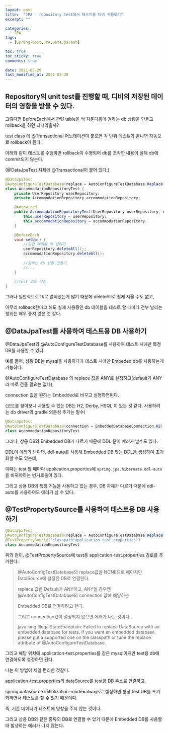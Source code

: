 ```yaml
---
layout: post
title:  "JPA - repository test에서 테스트용 디비 사용하기"
excerpt: ""

categories:
  - JPA
tags:
  - [Spring-boot,JPA,DataJpaTest]

toc: true
toc_sticky: true
comments: true
 
date: 2021-05-29
last_modified_at: 2021-05-29
---
```


## Repository의 unit test를 진행할 때, 디비의 저장된 데이터의 영향을 받을 수 있다.

그렇다면 BeforeEach에서 관련 table을 싹 지운다음에 원하는 db 상황을 만들고 rollback을 하면 되지않을까?

test class 에 @Transactional 어노테이션이 붙으면 각 단위 테스트가 끝나면 자동으로 rollback이 된다.

아래와 같이 테스트를 수행하면 rollback이 수행되어 db를 조작한 내용이 실제 db에 commit되지 않는다.

(@DataJpaTest 자체에 @Transactional이 붙어 있다.)

```java
@DataJpaTest
@AutoConfigureTestDatabase(replace = AutoConfigureTestDatabase.Replace.NONE)
class AccommodationRepositoryTest {
    private UserRepository userRepository;
    private AccommodationRepository accommodationRepository;

    @Autowired
    public AccommodationRepositoryTest(UserRepository userRepository, AccommodationRepository accommodationRepository) {
        this.userRepository = userRepository;
        this.accommodationRepository = accommodationRepository;
    }

    @BeforeEach
    void setUp() {
        //관련 테이블 싹 날리기
        userRepository.deleteAll();;
        accommodationRepository.deleteAll();
        
        //원하는 db 상황 만들기
        //...
    }
  	
  	//test 코드 작성
}
```



그러나 일반적으로 fk로 얽혀있는게 많기 때문에 deleteAll로 쉽게 지울 수도 없고, 

아무리 rollback한다고 해도 실제 사용중인 db 테이블을 테스트 할 때마다 전부 날리는 행위는 매우 좋지 않은 것 같다.



## @DataJpaTest를 사용하여 테스트용 DB 사용하기

@DataJpaTest와 @AutoConfigureTestDatabase를 사용하여 테스트 시에만 특정 DB를 사용할 수 있다.

예를 들어, 상용 DB는 mysql을 사용하다가 테스트 시에만 Embeded db를 사용하는게 가능하다.

@AutoConfigureTestDatabase 의 replace 값을 ANY로 설정하고(default가 ANY라 따로 건들 필요는 없다),

connection 값을 원하는 Embedded로 바꾸고 실행하면된다.

(코드를 찾아보니 사용할 수 있는 DB는 H2, Derby, HSQL 이 있는 것 같다. 사용하려는 db driver의 gradle 의존성 추가는 필수)

```java
@DataJpaTest
@AutoConfigureTestDatabase(connection = EmbeddedDatabaseConnection.H2)
class AccommodationRepositoryTest
```



그러나, 상용 DB와 Embedded DB가 다르기 때문에 DDL 문이 에러가 날수도 있다.

DDL이 에러가 난다면, ddl-auto를 사용해 Embedded DB 맞는 DDL을 생성하여 초기화할 수도 있는데,

이때는 test 할 때마다 application.properties에 ``spring.jpa.hibernate.ddl-auto`` 을 바꿔야하는 번거로움이 있다.

그리고 상용 DB의 특정 기능을 사용하고 있는 경우, DB 자체가 다르기 때문에 ddl-auto를 사용하여도 에러가 날 수 있다.



## @TestPropertySource를 사용하여 테스트용 DB 사용하기

```java
@DataJpaTest
@AutoConfigureTestDatabase(replace = AutoConfigureTestDatabase.Replace.NONE)
@TestPropertySource("classpath:application-test.properties")
class AccommodationRepositoryTest
```

위와 같이, @TestPropertySource에 test용 application-test.properties 경로를 추가한다.

> @AutoConfigTestDatabase의 replace값을 NONE으로 해야지만 DataSource에 설정된 DB로 연결된다.
>
> replace 값은 Default가 ANY이고, ANY일 경우엔 @AutoConfigTestDatabase의 connection 값에 해당하는
>
> Embedded DB로 연결하려고 한다.
>
> 그리고 connection값이 설정되지 않으면 에러가 나는 것이다.
>
> java.lang.IllegalStateException: Failed to replace DataSource with an embedded database for tests. If you want an embedded database please put a supported one on the classpath or tune the replace attribute of @AutoConfigureTestDatabase.

그리고 해당 위치에 application-test.properties를 같은 mysql이지만 test용 db에 연결하도록 설정하면 된다.

나는 이 방법이 제일 편리한 것같다.

application-test.properties의 dataSource를 test용 DB 주소로 연결하고, 

spring.datasource.initialization-mode=always로 설정하면 항상 test DB를 초기화하면서 테스트를 할 수 있기 때문이다.

즉, 기존 데이터가 테스트에 영향을 주지 않는 것이다.

그리고 상용 DB와 같은 종류의 DB로 연결할 수 있기 때문에 Embedded DB를 사용할 때 발생하는 에러가 나지 않는다.

